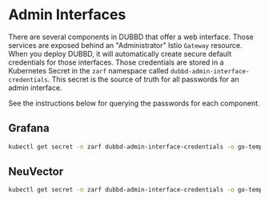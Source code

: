 # Admin Interfaces
There are several components in DUBBD that offer a web interface. Those services are exposed behind an "Administrator" Istio `Gateway` resource. When you deploy DUBBD, it will automatically create secure default credentials for those interfaces. Those credentials are stored in a Kubernetes Secret in the `zarf` namespace called `dubbd-admin-interface-credentials`. This secret is the source of truth for all passwords for an admin interface.

See the instructions below for querying the passwords for each component.

## Grafana
```bash
kubectl get secret -n zarf dubbd-admin-interface-credentials -o go-template='{{index .data "grafana-password" | base64decode}}'
```
## NeuVector
```bash
kubectl get secret -n zarf dubbd-admin-interface-credentials -o go-template='{{index .data "neuvector-password" | base64decode}}'
```
